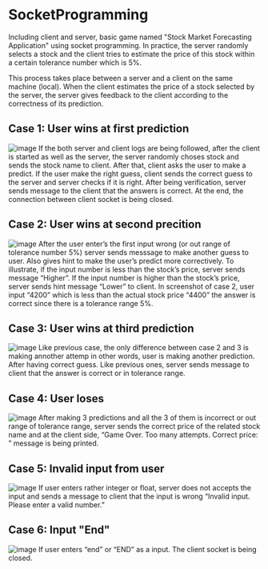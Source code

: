 # SocketProgramming
Including client and server, basic game named "Stock Market Forecasting Application"  using socket programming. In practice, the server randomly selects a  stock and the client tries to estimate the price of this stock within a  certain tolerance number which is 5%.


This process takes place between a server and a client on the same machine (local). When the client estimates the 
price of a stock selected by the server, the server gives feedback to the client 
according to the correctness of its prediction.

## Case 1: User wins at first prediction
![image](https://github.com/user-attachments/assets/43d6dc3f-037a-4019-800a-d57f6701719b)
If the both server and client logs are being followed, after the client is started as well as 
the server, the server randomly choses stock and sends the stock name to client. After 
that, client asks the user to make a predict. If the user make the right guess, client sends 
the correct guess to the server and server checks if it is right. After being verification, 
server sends message to the client that the answers is correct. At the end, the 
connection between client socket is being closed.

## Case 2: User wins at second precition
![image](https://github.com/user-attachments/assets/7fb9e8da-5966-4e3b-b33b-06e44b408cd1)
After the user enter’s the first input wrong (or out range of tolerance number 5%) server 
sends messsage to make another guess to user. Also gives hint to make the user’s 
predict more correctively. To illustrate, if the input number is less than the stock’s price, 
server sends message “Higher”. If the input number is higher than the stock’s price, 
server sends hint message “Lower” to client. In screenshot of case 2, user input “4200” 
which is less than the actual stock price “4400” the answer is correct since there is a 
tolerance range 5%.  

## Case 3:  User wins at third prediction
![image](https://github.com/user-attachments/assets/dbf9d991-42d4-4179-8c40-ad568e9e4b77)
Like previous case, the only difference between case 2 and 3 is making annother attemp 
in other words, user is making another prediction. After having correct guess. Like 
previous ones, server sends message to client that the answer is correct or in tolerance 
range.  

## Case 4: User loses
![image](https://github.com/user-attachments/assets/5033e774-e457-47ba-b0eb-a91be67c7460)
After making 3 predictions and all the 3 of them is incorrect or out range of tolerance 
range, server sends the correct price of the related stock name and at the client side, 
“Game Over. Too many attempts. Correct price: <correct price> ” message is being 
printed. 

## Case 5: Invalid input from user
![image](https://github.com/user-attachments/assets/c0cb5647-3ac8-45fd-8b39-62a57aa3c71c)
If user enters rather integer or float, server does not accepts the input and sends a 
message to client that the input is wrong “Invalid input. Please enter a valid number.”

## Case 6: Input "End"
![image](https://github.com/user-attachments/assets/7ecb2acd-9152-4971-ba64-6f57b4bd5a35)
If user enters “end” or “END” as a input. The client socket is being closed.


